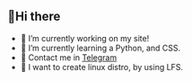 ## 👋Hi there

- 🔭 I’m currently working on my site!
- 🌱 I’m currently learning a Python, and CSS.
- 💬 Contact me in [Telegram](https://t.me/monocolus)
- 👥 I want to create linux distro, by using LFS.
